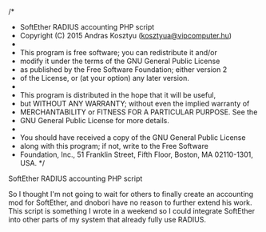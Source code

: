 /*
 * SoftEther RADIUS accounting PHP script
 * Copyright (C) 2015 Andras Kosztyu (kosztyua@vipcomputer.hu)
 * 
 * This program is free software; you can redistribute it and/or
 * modify it under the terms of the GNU General Public License
 * as published by the Free Software Foundation; either version 2
 * of the License, or (at your option) any later version.
 * 
 * This program is distributed in the hope that it will be useful,
 * but WITHOUT ANY WARRANTY; without even the implied warranty of
 * MERCHANTABILITY or FITNESS FOR A PARTICULAR PURPOSE.  See the
 * GNU General Public License for more details.
 * 
 * You should have received a copy of the GNU General Public License
 * along with this program; if not, write to the Free Software
 * Foundation, Inc., 51 Franklin Street, Fifth Floor, Boston, MA  02110-1301, USA.
 */
 
 SoftEther RADIUS accounting PHP script
 
So I thought I'm not going to wait for others to finally create an accounting mod for SoftEther, and dnobori have no reason to further extend his work. This script is something I wrote in a weekend so I could integrate SoftEther into other parts of my system that already fully use RADIUS.

